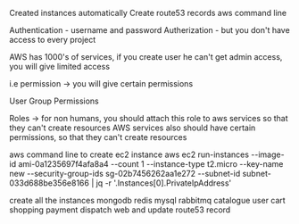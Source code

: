 Created instances automatically
Create route53 records
aws command line

Authentication - username and password
Autherization - but you don't have access to every project

AWS has 1000's of services, if you create user he can't get admin access, you will give limited access

i.e permission -> you will give certain permissions

User 
Group
Permissions

Roles -> for non humans, you should attach this role to aws services so that they can't create resources
AWS services also should have certain permissions, so that they can't create resources


aws command line to create ec2 instance
aws ec2 run-instances --image-id ami-0a1235697f4afa8a4 --count 1 --instance-type t2.micro --key-name new --security-group-ids sg-02b7456262aa1e272 --subnet-id subnet-033d688be356e8166 | jq -r '.Instances[0].PrivateIpAddress'

create all the instances mongodb redis mysql rabbitmq catalogue user cart shopping payment dispatch web and update route53 record